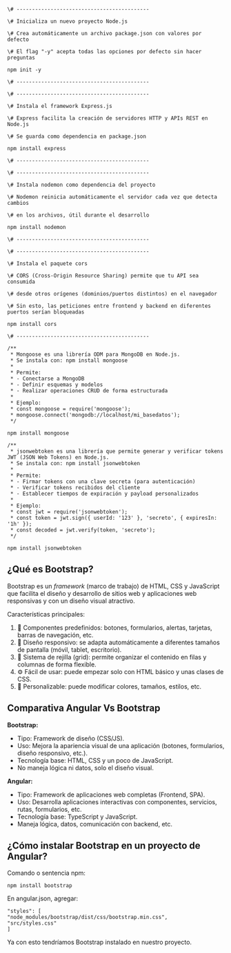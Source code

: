 ```
\# -------------------------------------------

\# Inicializa un nuevo proyecto Node.js

\# Crea automáticamente un archivo package.json con valores por defecto

\# El flag "-y" acepta todas las opciones por defecto sin hacer preguntas

npm init -y

\# -------------------------------------------

\# -------------------------------------------

\# Instala el framework Express.js

\# Express facilita la creación de servidores HTTP y APIs REST en Node.js

\# Se guarda como dependencia en package.json

npm install express

\# -------------------------------------------

\# -------------------------------------------

\# Instala nodemon como dependencia del proyecto

\# Nodemon reinicia automáticamente el servidor cada vez que detecta cambios

\# en los archivos, útil durante el desarrollo

npm install nodemon

\# -------------------------------------------

\# -------------------------------------------

\# Instala el paquete cors

\# CORS (Cross-Origin Resource Sharing) permite que tu API sea consumida

\# desde otros orígenes (dominios/puertos distintos) en el navegador

\# Sin esto, las peticiones entre frontend y backend en diferentes puertos serían bloqueadas

npm install cors

\# -------------------------------------------

/**
 * Mongoose es una librería ODM para MongoDB en Node.js.
 * Se instala con: npm install mongoose
 * 
 * Permite:
 * - Conectarse a MongoDB
 * - Definir esquemas y modelos
 * - Realizar operaciones CRUD de forma estructurada
 *
 * Ejemplo:
 * const mongoose = require('mongoose');
 * mongoose.connect('mongodb://localhost/mi_basedatos');
 */

npm install mongoose

/**
 * jsonwebtoken es una librería que permite generar y verificar tokens JWT (JSON Web Tokens) en Node.js.
 * Se instala con: npm install jsonwebtoken
 * 
 * Permite:
 * - Firmar tokens con una clave secreta (para autenticación)
 * - Verificar tokens recibidos del cliente
 * - Establecer tiempos de expiración y payload personalizados
 * 
 * Ejemplo:
 * const jwt = require('jsonwebtoken');
 * const token = jwt.sign({ userId: '123' }, 'secreto', { expiresIn: '1h' });
 * const decoded = jwt.verify(token, 'secreto');
 */

npm install jsonwebtoken

```

## ¿Qué es Bootstrap?

Bootstrap es un _framework_ (marco de trabajo) de HTML, CSS y JavaScript que facilita el diseño y desarrollo de sitios web y aplicaciones web responsivas y con un diseño visual atractivo.

Características principales:

1. 🎨 Componentes predefinidos: botones, formularios, alertas, tarjetas, barras de navegación, etc.
2. 📱 Diseño responsivo: se adapta automáticamente a diferentes tamaños de pantalla (móvil, tablet, escritorio).
3. 🧱 Sistema de rejilla (grid): permite organizar el contenido en filas y columnas de forma flexible.
4. ⚙️ Fácil de usar: puede empezar solo con HTML básico y unas clases de CSS.
5. 🔧 Personalizable: puede modificar colores, tamaños, estilos, etc.

## Comparativa Angular Vs Bootstrap

**Bootstrap:**

- Tipo: Framework de diseño (CSS/JS).
- Uso: Mejora la apariencia visual de una aplicación (botones, formularios, diseño responsivo, etc.).
- Tecnología base: HTML, CSS y un poco de JavaScript.
- No maneja lógica ni datos, solo el diseño visual.

**Angular:**

- Tipo: Framework de aplicaciones web completas (Frontend, SPA).
- Uso: Desarrolla aplicaciones interactivas con componentes, servicios, rutas, formularios, etc.
- Tecnología base: TypeScript y JavaScript.
- Maneja lógica, datos, comunicación con backend, etc.

## ¿Cómo instalar Bootstrap en un proyecto de Angular?

Comando o sentencia npm:
```
npm install bootstrap
```
En angular.json, agregar:
```
"styles": [
"node_modules/bootstrap/dist/css/bootstrap.min.css",
"src/styles.css"
]
```
Ya con esto tendríamos Bootstrap instalado en nuestro proyecto.
